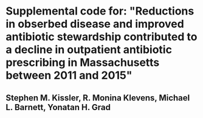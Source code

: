 # Supplemental code for: "Reductions in obserbed disease and improved antibiotic stewardship contributed to a decline in outpatient antibiotic prescribing in Massachusetts between 2011 and 2015"
## Stephen M. Kissler, R. Monina Klevens, Michael L. Barnett, Yonatan H. Grad
